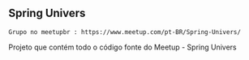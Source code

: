 ## Spring Univers

`Grupo no meetupbr : https://www.meetup.com/pt-BR/Spring-Univers/`

Projeto que contém todo o código fonte do Meetup - Spring Univers
